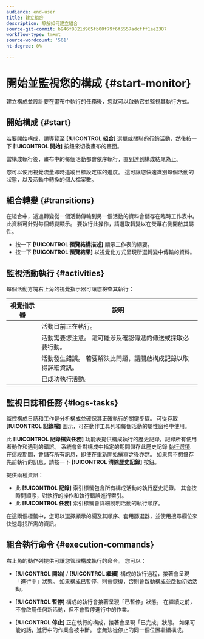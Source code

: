 ```yaml
---
audience: end-user
title: 建立組合
description: 瞭解如何建立組合
source-git-commit: b946f8821d965fb00f79f6f5557adcfff1ee2387
workflow-type: tm+mt
source-wordcount: '561'
ht-degree: 0%

---
```



# 開始並監視您的構成 {#start-monitor}

建立構成並設計要在畫布中執行的任務後，您就可以啟動它並監視其執行方式。

## 開始構成 {#start}

若要開始構成，請導覽至 **[!UICONTROL 組合]** 選單或關聯的行銷活動，然後按一下 **[!UICONTROL 開始]** 按鈕來切換畫布的畫面。

當構成執行後，畫布中的每個活動都會依序執行，直到達到構成結尾為止。

您可以使用視覺流量即時追蹤目標設定檔的進度。 這可讓您快速識別每個活動的狀態，以及活動中轉換的個人檔案數。

## 組合轉變 {#transitions}

在組合中，透過轉變從一個活動傳輸到另一個活動的資料會儲存在臨時工作表中。 此資料可針對每個轉變顯示。 要執行此操作，請選取轉變以在熒幕右側開啟其屬性。

* 按一下 **[!UICONTROL 預覽結構描述]** 顯示工作表的綱要。
* 按一下 **[!UICONTROL 預覽結果]** 以視覺化方式呈現所選轉變中傳輸的資料。

## 監視活動執行 {#activities}

每個活動方塊右上角的視覺指示器可讓您檢查其執行：

| 視覺指示器 | 說明 |
|-----|------------|
|  | 活動目前正在執行。 |
|  | 活動需要您注意。 這可能涉及確認傳遞的傳送或採取必要行動。 |
|  | 活動發生錯誤。 若要解決此問題，請開啟構成記錄以取得詳細資訊。 |
|  | 已成功執行活動。 |

## 監視日誌和任務 {#logs-tasks}

監控構成日誌和工作是分析構成並確保其正確執行的關鍵步驟。 可從存取 **[!UICONTROL 記錄檔]** 圖示，可在動作工具列和每個活動的屬性窗格中使用。

此 **[!UICONTROL 記錄檔與任務]** 功能表提供構成執行的歷史記錄，記錄所有使用者動作和遇到的錯誤。 系統會針對構成中指定的期間儲存此歷史記錄 [執行選項](composition-settings.md). 在這段期間，會儲存所有訊息，即使在重新開始撰寫之後亦然。 如果您不想儲存先前執行的訊息，請按一下 **[!UICONTROL 清除歷史記錄]** 按鈕。

提供兩種資訊：

* 此 **[!UICONTROL 記錄]** 索引標籤包含所有構成活動的執行歷史記錄。 其會按時間順序，對執行的操作和執行錯誤進行索引。
* 此 **[!UICONTROL 任務]** 索引標籤會詳細說明活動的執行順序。

在這兩個標籤中，您可以選擇顯示的欄及其順序、套用篩選器，並使用搜尋欄位來快速尋找所需的資訊。

## 組合執行命令 {#execution-commands}

右上角的動作列提供可讓您管理構成執行的命令。 您可以：

* **[!UICONTROL 開始]** / **[!UICONTROL 繼續]** 構成的執行過程，接著會呈現「進行中」狀態。 如果構成已暫停，則會恢復，否則會啟動構成並啟動初始活動。

* **[!UICONTROL 暫停]** 構成的執行會接著呈現「已暫停」狀態。 在繼續之前，不會啟用任何新活動，但不會暫停進行中的作業。

* **[!UICONTROL 停止]** 正在執行的構成，接著會呈現「已完成」狀態。 如果可能的話，進行中的作業會被中斷。 您無法從停止的同一個位置繼續構成。
